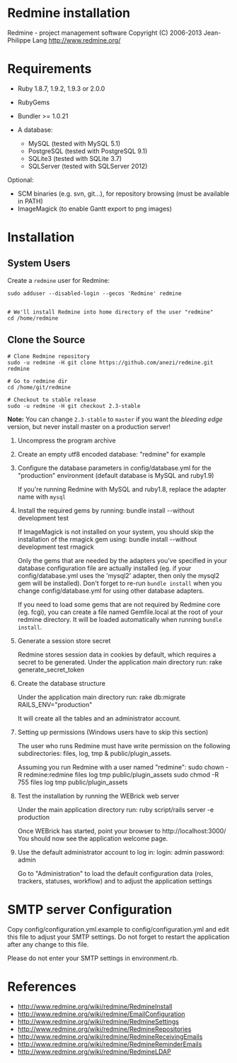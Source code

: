 Redmine installation
====================

Redmine - project management software
Copyright (C) 2006-2013  Jean-Philippe Lang
http://www.redmine.org/


Requirements
============

* Ruby 1.8.7, 1.9.2, 1.9.3 or 2.0.0
* RubyGems
* Bundler >= 1.0.21

* A database:
  * MySQL (tested with MySQL 5.1)
  * PostgreSQL (tested with PostgreSQL 9.1)
  * SQLite3 (tested with SQLite 3.7)
  * SQLServer (tested with SQLServer 2012)

Optional:
* SCM binaries (e.g. svn, git...), for repository browsing (must be available in PATH)
* ImageMagick (to enable Gantt export to png images)

Installation
============

## System Users

Create a `redmine` user for Redmine:

    sudo adduser --disabled-login --gecos 'Redmine' redmine


    # We'll install Redmine into home directory of the user "redmine"
    cd /home/redmine

## Clone the Source

    # Clone Redmine repository
    sudo -u redmine -H git clone https://github.com/anezi/redmine.git redmine

    # Go to redmine dir
    cd /home/git/redmine

    # Checkout to stable release
    sudo -u redmine -H git checkout 2.3-stable

**Note:**
You can change `2.3-stable` to `master` if you want the *bleeding edge* version, but never install master on a production server!


1. Uncompress the program archive

2. Create an empty utf8 encoded database: "redmine" for example

3. Configure the database parameters in config/database.yml
   for the "production" environment (default database is MySQL and ruby1.9)

   If you're running Redmine with MySQL and ruby1.8, replace the adapter name
   with `mysql`

4. Install the required gems by running:
     bundle install --without development test

   If ImageMagick is not installed on your system, you should skip the installation
   of the rmagick gem using:
     bundle install --without development test rmagick

   Only the gems that are needed by the adapters you've specified in your database
   configuration file are actually installed (eg. if your config/database.yml
   uses the 'mysql2' adapter, then only the mysql2 gem will be installed). Don't
   forget to re-run `bundle install` when you change config/database.yml for using
   other database adapters.

   If you need to load some gems that are not required by Redmine core (eg. fcgi),
   you can create a file named Gemfile.local at the root of your redmine directory.
   It will be loaded automatically when running `bundle install`.

5. Generate a session store secret
   
   Redmine stores session data in cookies by default, which requires
   a secret to be generated. Under the application main directory run:
     rake generate_secret_token

6. Create the database structure
   
   Under the application main directory run:
     rake db:migrate RAILS_ENV="production"
   
   It will create all the tables and an administrator account.

7. Setting up permissions (Windows users have to skip this section)
   
   The user who runs Redmine must have write permission on the following
   subdirectories: files, log, tmp & public/plugin_assets.
   
   Assuming you run Redmine with a user named "redmine":
     sudo chown -R redmine:redmine files log tmp public/plugin_assets
     sudo chmod -R 755 files log tmp public/plugin_assets

8. Test the installation by running the WEBrick web server
   
   Under the main application directory run:
     ruby script/rails server -e production
   
   Once WEBrick has started, point your browser to http://localhost:3000/
   You should now see the application welcome page.

9. Use the default administrator account to log in:
   login: admin
   password: admin
   
   Go to "Administration" to load the default configuration data (roles,
   trackers, statuses, workflow) and to adjust the application settings

SMTP server Configuration
=========================

Copy config/configuration.yml.example to config/configuration.yml and
edit this file to adjust your SMTP settings.
Do not forget to restart the application after any change to this file.

Please do not enter your SMTP settings in environment.rb.

References
==========

* http://www.redmine.org/wiki/redmine/RedmineInstall
* http://www.redmine.org/wiki/redmine/EmailConfiguration
* http://www.redmine.org/wiki/redmine/RedmineSettings
* http://www.redmine.org/wiki/redmine/RedmineRepositories
* http://www.redmine.org/wiki/redmine/RedmineReceivingEmails
* http://www.redmine.org/wiki/redmine/RedmineReminderEmails
* http://www.redmine.org/wiki/redmine/RedmineLDAP

